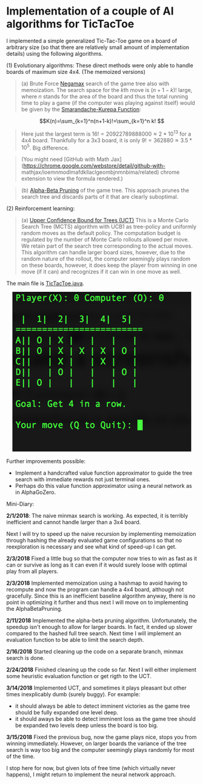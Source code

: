 # Implementation of a couple of  AI algorithms for TicTacToe

I implemented a simple generalized Tic-Tac-Toe game on a board of arbitrary size (so that there are relatively small amount of implementation details) using the following algorithms.

(1) Evolutionary algorithms: These direct methods were only able to handle boards of maximum size 4x4. (The memoized versions)

>(a) Brute Force [Negamax](https://en.wikipedia.org/wiki/Negamax) search of the game tree also with memoization. The search space for the $k$th move is $(n+1-k)!$ large, where $n$ stands for the area of the board and thus the total running time to play a game (if the computer was playing against itself) would be given by the [Smarandache-Kurepa Function](http://mathworld.wolfram.com/LeftFactorial.html):

$$K(n)=\sum_{k=1}^n(n+1-k)!=\sum_{k=1}^n k! $$

> Here just the largest term is $16! = 20922789888000 \approx 2 * 10^{13}$ for a 4x4 board. Thankfully for a 3x3                 board, it is only $9! = 362880\approx 3.5 * 10^5$. Big difference.

> (You might need [GitHub with Math Jax](https://chrome.google.com/webstore/detail/github-with-                   mathjax/ioemnmodlmafdkllaclgeombjnmnbima/related) chrome extension to view the formula rendered.)
          
> (b) [Alpha-Beta Pruning](https://www.cs.cmu.edu/~arielpro/mfai_papers/lecture1.pdf) of the game tree. This approach               prunes the search tree and discards parts of it that are clearly suboptimal.
      
(2) Reinforcement learning:

> (a) [Upper Confidence Bound for Trees (UCT)](https://gnunet.org/sites/default/files/Browne%20et%20al%20-%20A%20survey%20of%20MCTS%20methods.pdf) This is a Monte Carlo Search Tree (MCTS) algorithm with UCB1 as tree-policy and                  uniformly random moves as the default policy. The computation budget is regulated by the number of Monte Carlo                rollouts allowed per move. We retain part of the search tree corresponding to the actual moves. This algorithm can            handle larger board sizes, however, due to the random nature of the rollout, the computer seemingly plays random on            these boards, however, it does keep the player from winning in one move (if it can) and recognizes if it can win in            one move as well.
      
      
The main file is [TicTacToe.java](https://github.com/Moosquibe/Comparison-of-AI-algorithms-for-TicTacToe/blob/master/TicTacToe.java).

<p align="center">
<img src="https://github.com/Moosquibe/Comparison-of-AI-algorithms-for-TicTacToe/blob/master/Screenshot.png"/ >
</p>

Further improvements possible:
- Implement a handcrafted value function approximator to guide the tree search with immediate rewards not just terminal ones.
- Perhaps do this value function approximator using a neural network as in AlphaGoZero.

Mini-Diary: 

**2/1/2018**: The naive minmax search is working. As expected, it is terribly inefficient and cannot handle larger than a 3x4 board. 

Next I will try to speed up the naive recursion by implementing memoization through hashing the already evaluated game configurations so that no reexploration is necessary and see what kind of speed-up I can get.

**2/3/2018** Fixed a little bug so that the computer now tries to win as fast as it can or survive as long as it can even if it would surely loose with optimal play from all players.

**2/3/2018** Implemented memoization using a hashmap to avoid having to recompute and now the program can handle a 4x4 board, although not gracefully. Since this is an inefficient baseline algorithm anyway, there is no point in optimizing it further and thus next I will move on to implementing the AlphaBetaPruning.

**2/11/2018** Implemented the alpha-beta pruning algorithm. Unfortunately, the speedup isn't enough to allow for larger boards. In fact, it ended up slower compared to the hashed full tree search. Next time I will implement an evaluation function to be able to limit the search depth.

**2/16/2018** Started cleaning up the code on a separate branch, minmax search is done.

**2/24/2018** Finished cleaning up the code so far. Next I will either implement some heuristic evaluation function or get rigth to the UCT.

**3/14/2018** Implemented UCT, and sometimes it plays pleasant but other times inexplicably dumb (surely buggy). For example:

- it should always be able to detect imminent victories as the game tree should be fully expanded one level deep.
- it should aways be able to detect imminent loss as the game tree should be expanded two levels deep unless the board is too big.

**3/15/2018** Fixed the previous bug, now the game plays nice, stops you from winning immediately. However, on larger boards the variance of the tree search is way too big and the computer seemingly plays randomly for most of the time.

I stop here for now, but given lots of free time (which virtually never happens), I might return to implement the neural network approach.
